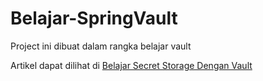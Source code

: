 # Belajar-SpringVault

Project ini dibuat dalam rangka belajar vault

Artikel dapat dilihat di [Belajar Secret Storage Dengan Vault](https://rizkimufrizal.github.io/belajar-secret-storage-dengan-vault/)